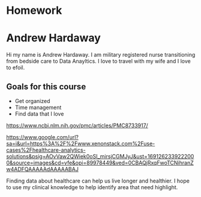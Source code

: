 # Homework
# Andrew Hardaway

Hi my name is Andrew Hardaway. I am military registered nurse transitioning from bedside care to Data Anayltics. I love to travel with my wife and I love to efoil. 

## Goals for this course

* Get organized
* Time management
* Find data that I love

https://www.ncbi.nlm.nih.gov/pmc/articles/PMC8733917/

https://www.google.com/url?sa=i&url=https%3A%2F%2Fwww.xenonstack.com%2Fuse-cases%2Fhealthcare-analytics-solutions&psig=AOvVaw2QWiek0oSI_mirsjCGMJyJ&ust=1691262339222000&source=images&cd=vfe&opi=89978449&ved=0CBAQjRxqFwoTCNihranZw4ADFQAAAAAdAAAAABAJ

Finding data about healthcare can help us live longer and healthier. I hope to use my clinical knowledge to help identify area that need highlight. 
